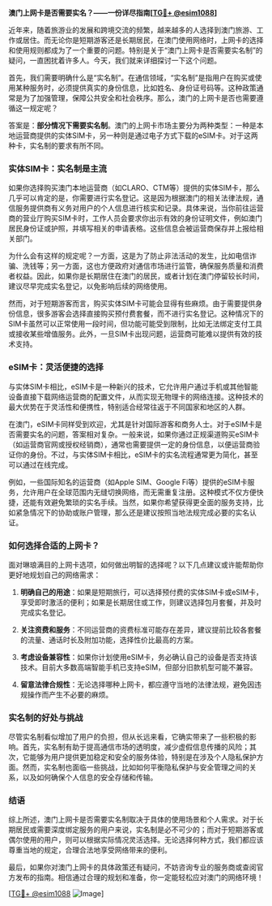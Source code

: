 **澳门上网卡是否需要实名？——一份详尽指南[[TG💪+ @esim1088](https://t.me/s/esim1088)]**

近年来，随着旅游业的发展和跨境交流的频繁，越来越多的人选择到澳门旅游、工作或居住。而无论你是短期游客还是长期居民，在澳门使用网络时，上网卡的选择和使用规则都成为了一个重要的问题。特别是关于“澳门上网卡是否需要实名制”的疑问，一直困扰着许多人。今天，我们就来详细探讨一下这个问题。

首先，我们需要明确什么是“实名制”。在通信领域，“实名制”是指用户在购买或使用某种服务时，必须提供真实的身份信息，比如姓名、身份证号码等。这种政策通常是为了加强管理，保障公共安全和社会秩序。那么，澳门的上网卡是否也需要遵循这一规定呢？

答案是：**部分情况下需要实名制**。澳门的上网卡市场主要分为两种类型：一种是本地运营商提供的实体SIM卡，另一种则是通过电子方式下载的eSIM卡。对于这两种卡，实名制的要求有所不同。

### 实体SIM卡：实名制是主流

如果你选择购买澳门本地运营商（如CLARO、CTM等）提供的实体SIM卡，那么几乎可以肯定的是，你需要进行实名登记。这是因为根据澳门的相关法律法规，通信服务提供商有义务对用户的个人信息进行核实和记录。具体来说，当你前往运营商的营业厅购买SIM卡时，工作人员会要求你出示有效的身份证明文件，例如澳门居民身份证或护照，并填写相关的申请表格。这些信息会被运营商保存并上报给相关部门。

为什么会有这样的规定呢？一方面，这是为了防止非法活动的发生，比如电信诈骗、洗钱等；另一方面，这也方便政府对通信市场进行监管，确保服务质量和消费者权益。因此，如果你是长期居住在澳门的居民，或者计划在澳门停留较长时间，建议尽早完成实名登记，以免影响后续的网络使用。

然而，对于短期游客而言，购买实体SIM卡可能会显得有些麻烦。由于需要提供身份信息，很多游客会选择直接购买预付费套餐，而不进行实名登记。这种情况下的SIM卡虽然可以正常使用一段时间，但功能可能受到限制，比如无法绑定支付工具或接收某些增值服务。此外，一旦SIM卡出现问题，运营商可能难以提供有效的技术支持。

### eSIM卡：灵活便捷的选择

与实体SIM卡相比，eSIM卡是一种新兴的技术，它允许用户通过手机或其他智能设备直接下载网络运营商的配置文件，从而实现无物理卡的网络连接。这种技术的最大优势在于灵活性和便携性，特别适合经常往返于不同国家和地区的人群。

在澳门，eSIM卡同样受到欢迎，尤其是针对国际游客和商务人士。对于eSIM卡是否需要实名的问题，答案相对复杂。一般来说，如果你通过正规渠道购买eSIM卡（如运营商官网或授权经销商），通常也需要提供一定的身份信息，以便运营商验证你的身份。不过，与实体SIM卡相比，eSIM卡的实名流程通常更为简化，甚至可以通过在线完成。

例如，一些国际知名的运营商（如Apple SIM、Google Fi等）提供的eSIM卡服务，允许用户在全球范围内无缝切换网络，而无需重复注册。这种模式不仅方便快捷，还能有效避免繁琐的实名手续。当然，如果你希望获得更全面的服务支持，比如紧急情况下的协助或账户管理，那么还是建议按照当地法规完成必要的实名认证。

### 如何选择合适的上网卡？

面对琳琅满目的上网卡选项，如何做出明智的选择呢？以下几点建议或许能帮助你更好地规划自己的网络需求：

1. **明确自己的用途**：如果是短期旅行，可以选择预付费的实体SIM卡或eSIM卡，享受即时激活的便利；如果是长期居住或工作，则建议选择包月套餐，并及时完成实名登记。
   
2. **关注资费和服务**：不同运营商的资费标准可能存在差异，建议提前比较各套餐的流量、通话时长及附加功能，选择性价比最高的方案。

3. **考虑设备兼容性**：如果你计划使用eSIM卡，务必确认自己的设备是否支持该技术。目前大多数高端智能手机已支持eSIM，但部分旧款机型可能不兼容。

4. **留意法律合规性**：无论选择哪种上网卡，都应遵守当地的法律法规，避免因违规操作而产生不必要的麻烦。

### 实名制的好处与挑战

尽管实名制看似增加了用户的负担，但从长远来看，它确实带来了一些积极的影响。首先，实名制有助于提高通信市场的透明度，减少虚假信息传播的风险；其次，它能够为用户提供更加稳定和安全的服务体验，特别是在涉及个人隐私保护方面。然而，实名制也面临一些挑战，比如如何平衡隐私保护与安全管理之间的关系，以及如何确保个人信息的安全存储和传输。

### 结语

综上所述，澳门上网卡是否需要实名制取决于具体的使用场景和个人需求。对于长期居民或需要深度绑定服务的用户来说，实名制是必不可少的；而对于短期游客或偶尔使用的用户，则可以根据实际情况灵活选择。无论选择何种方式，我们都应该尊重当地的规定，合理合法地享受网络带来的便利。

最后，如果你对澳门上网卡的具体政策还有疑问，不妨咨询专业的服务商或查阅官方发布的指南。相信通过合理的规划和准备，你一定能轻松应对澳门的网络环境！

[[TG💪+ @esim1088](https://t.me/s/esim1088) ![Image](https://i.postimg.cc/4NQfJmqS/Snipaste-2025-05-13-00-14-12.png)]